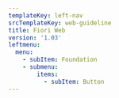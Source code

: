 ```yaml
---
templateKey: left-nav
srcTemplateKey: web-guideline
title: Fiori Web
version: '1.03'
leftmenu:
  menu:
    - subItem: Foundation
    - submenu:
        items:
          - subItem: Button
---
```


